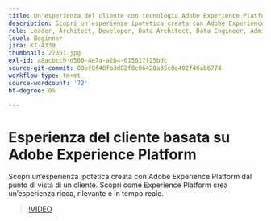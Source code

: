 ```yaml
---
title: Un'esperienza del cliente con tecnologia Adobe Experience Platform
description: Scopri un’esperienza ipotetica creata con Adobe Experience Platform dal punto di vista di un cliente. Scopri come Experience Platform crea un’esperienza ricca, rilevante e in tempo reale.
role: Leader, Architect, Developer, Data Architect, Data Engineer, Admin, User
level: Beginner
jira: KT-4339
thumbnail: 27361.jpg
exl-id: a8acbcc9-d500-4e7a-a2b4-015617f25bdc
source-git-commit: 00ef0f40fb3d82f0c06428a35c0e402f46ab6774
workflow-type: tm+mt
source-wordcount: '72'
ht-degree: 0%

---
```


# Esperienza del cliente basata su Adobe Experience Platform

Scopri un’esperienza ipotetica creata con Adobe Experience Platform dal punto di vista di un cliente. Scopri come Experience Platform crea un’esperienza ricca, rilevante e in tempo reale.

>[!VIDEO](https://video.tv.adobe.com/v/27361?learn=on)

